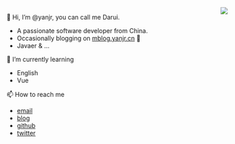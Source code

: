 <img align="right" src="https://github-readme-stats.vercel.app/api?username=yanjr&show_icons=true&icon_color=CE1D2D&text_color=718096&bg_color=ffffff&hide_title=true" />




👋 Hi, I’m @yanjr, you can call me Darui.
 - A passionate software developer from China.
 - Occasionally blogging on [mblog.yanjr.cn](https://mblog.yanjr.cn) 📖
 - Javaer & ... 
 
 
🌱 I’m currently learning 
 - English
 - Vue
 
📫 How to reach me 
 - [email](mailto:big123@126.com)
 - [blog](https://mblog.yanjr.cn)
 - [github](https://github.com/yanjr)
 - [twitter](https://twitter.com/Ryan85133083)

<!---
yanjr/yanjr is a ✨ special ✨ repository because its `README.md` (this file) appears on your GitHub profile.
You can click the Preview link to take a look at your changes.
--->






